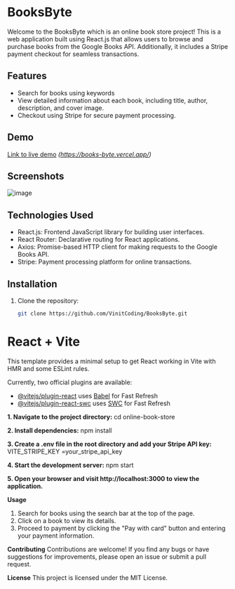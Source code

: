 # BooksByte

Welcome to the BooksByte which is an online book store project! This is a web application built using React.js that allows users to browse and purchase books from the Google Books API. Additionally, it includes a Stripe payment checkout for seamless transactions.

## Features

- Search for books using keywords
- View detailed information about each book, including title, author, description, and cover image.
- Checkout using Stripe for secure payment processing.

## Demo

[Link to live demo](#) *(https://books-byte.vercel.app/)*

## Screenshots

![image](https://github.com/VinitCoding/BooksByte/assets/161184800/ef11e6ea-524d-4b14-b1b3-eb0dafba0535)


## Technologies Used

- React.js: Frontend JavaScript library for building user interfaces.
- React Router: Declarative routing for React applications.
- Axios: Promise-based HTTP client for making requests to the Google Books API.
- Stripe: Payment processing platform for online transactions.

## Installation

1. Clone the repository:

   ```bash
   git clone https://github.com/VinitCoding/BooksByte.git


# React + Vite

This template provides a minimal setup to get React working in Vite with HMR and some ESLint rules.

Currently, two official plugins are available:

- [@vitejs/plugin-react](https://github.com/vitejs/vite-plugin-react/blob/main/packages/plugin-react/README.md) uses [Babel](https://babeljs.io/) for Fast Refresh
- [@vitejs/plugin-react-swc](https://github.com/vitejs/vite-plugin-react-swc) uses [SWC](https://swc.rs/) for Fast Refresh

**1. Navigate to the project directory:**
cd online-book-store


**2. Install dependencies:**
npm install


**3. Create a .env file in the root directory and add your Stripe API key:**
VITE_STRIPE_KEY =your_stripe_api_key


**4. Start the development server:**
npm start

**5. Open your browser and visit http://localhost:3000 to view the application.**

**Usage**
1. Search for books using the search bar at the top of the page.
2. Click on a book to view its details.
3. Proceed to payment by clicking the "Pay with card" button and entering your payment information.

**Contributing**
Contributions are welcome! If you find any bugs or have suggestions for improvements, please open an issue or submit a pull request.

**License**
This project is licensed under the MIT License.
